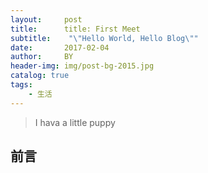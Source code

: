 ```yaml
---
layout:     post
title:      title: First Meet
subtitle:    "\"Hello World, Hello Blog\""
date:       2017-02-04
author:     BY
header-img: img/post-bg-2015.jpg
catalog: true
tags:
    - 生活
---
```



> I hava a little puppy

## 前言

